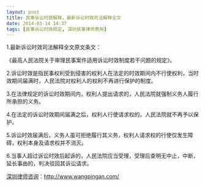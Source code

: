 ```yaml
---
layout: post
title: 民事诉讼时效解释，最新诉讼时效司法解释全文
date: 2014-03-14 14:37
tags: [民事诉讼时效规定, 深圳民事律师费用]
---
```

1.最新诉讼时效司法解释全文原文条文：

《最高人民法院关于审理民事案件适用诉讼时效制度若干问题的规定》。

2.诉讼时效是指民事权利受到侵害的权利人在法定的时效期间内不行使权利，当时效期间届满时，人民法院对权利人的权利不再进行保护的制度。

3.在法律规定的诉讼时效期间内，权利人提出请求的，人民法院就强制义务人履行所承担的义务。

4.在法定的诉讼时效期间届满之后，权利人行使请求权的，人民法院就不再予以保护。

5.诉讼时效届满后，义务人虽可拒绝履行其义务，权利人请求权的行使仅发生障碍，权利本身及请求权并不消灭。

6.当事人超过诉讼时效后起诉的，人民法院应当受理，受理后查明无中止，中断，延长事由的，判决驳回其诉讼请求。

<a href="http://www.wangpingan.com/">深圳律师咨询</a>：<a href="http://www.wangpingan.com/">http://www.wangpingan.com/</a>

